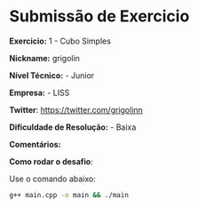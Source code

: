 # Submissão de Exercicio

**Exercicio:** 1 - Cubo Simples

**Nickname:** grigolin

**Nível Técnico:** - Junior

**Empresa:** - LISS

**Twitter**: https://twitter.com/grigolinn

**Dificuldade de Resolução:** - Baixa

**Comentários:**

**Como rodar o desafio**:

Use o comando abaixo:

```bash
g++ main.cpp -o main && ./main
```
